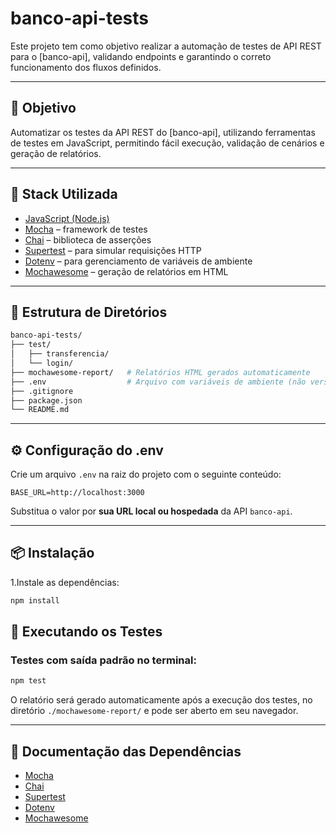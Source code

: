 # banco-api-tests

Este projeto tem como objetivo realizar a automação de testes de API REST para o [banco-api], validando endpoints e garantindo o correto funcionamento dos fluxos definidos.

---

## 📌 Objetivo

Automatizar os testes da API REST do [banco-api], utilizando ferramentas de testes em JavaScript, permitindo fácil execução, validação de cenários e geração de relatórios.

---

## 🚀 Stack Utilizada

- [JavaScript (Node.js)](https://nodejs.org/)
- [Mocha](https://mochajs.org/) – framework de testes
- [Chai](https://www.chaijs.com/) – biblioteca de asserções
- [Supertest](https://github.com/visionmedia/supertest) – para simular requisições HTTP
- [Dotenv](https://github.com/motdotla/dotenv) – para gerenciamento de variáveis de ambiente
- [Mochawesome](https://github.com/adamgruber/mochawesome) – geração de relatórios em HTML

---

## 📁 Estrutura de Diretórios

```bash
banco-api-tests/
├── test/
│   ├── transferencia/
│   └── login/
├── mochawesome-report/   # Relatórios HTML gerados automaticamente
├── .env                  # Arquivo com variáveis de ambiente (não versionado)
├── .gitignore
├── package.json
└── README.md
```

---

## ⚙️ Configuração do .env

Crie um arquivo `.env` na raiz do projeto com o seguinte conteúdo:

```env
BASE_URL=http://localhost:3000
```

Substitua o valor por **sua URL local ou hospedada** da API `banco-api`.

---

## 📦 Instalação

1.Instale as dependências:

```bash
npm install
```


## 🧪 Executando os Testes

### Testes com saída padrão no terminal:

```bash
npm test
```

O relatório será gerado automaticamente após a execução dos testes, no diretório `./mochawesome-report/` e pode ser aberto em seu navegador.

---

## 📄 Documentação das Dependências

- [Mocha](https://mochajs.org/)
- [Chai](https://www.chaijs.com/)
- [Supertest](https://github.com/visionmedia/supertest)
- [Dotenv](https://github.com/motdotla/dotenv)
- [Mochawesome](https://github.com/adamgruber/mochawesome)
